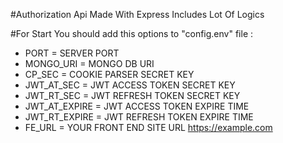 #Authorization Api Made With  Express Includes Lot Of Logics

#For Start
You should add this options to "config.env" file :
- PORT = SERVER PORT
- MONGO_URI = MONGO DB URI
- CP_SEC = COOKIE PARSER SECRET KEY
- JWT_AT_SEC = JWT ACCESS TOKEN SECRET KEY
- JWT_RT_SEC = JWT REFRESH TOKEN SECRET KEY
- JWT_AT_EXPIRE = JWT ACCESS TOKEN EXPIRE TIME
- JWT_RT_EXPIRE = JWT REFRESH TOKEN EXPIRE TIME
- FE_URL = YOUR FRONT END SITE URL https://example.com